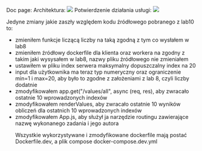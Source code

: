 Doc page:
Architektura:
<img src="image/doc.jpg">
Potwierdzenie działania usługi:
<img src="image/work.jpg">


Jedyne zmiany jakie zaszły względem kodu źródłowego pobranego z lab10 to:
      <ul>
        <li> zmieniłem funkcje liczącą liczby na taką zgodną z tym co wysłałem w lab8 </li>
        <li> zmieniłem źródłowy dockerfile dla klienta oraz workera na zgodny z takim jaki wysysałem w lab8, nazwy pliku źródłowego nie zmieniałem</li>
        <li> ustawiłem w pliku index serwera maksymalny dopuszczalny index na 20</li>
        <li> input dla użytkownika ma teraz typ numeryczny oraz ograniczenie min=1 i max=20, aby było to zgodne z założeniami z lab 8, czyli liczby dodatnie </li>
        <li> zmodyfikowałem app.get("/values/all", async (req, res), aby zwracało ostatnie 10 wprowadzonych indexów</li>
        <li> zmodyfikowałem renderValues, aby zwracało ostatnie 10 wyników obliczeń dla ostatnich 10 wprowadzonych indexów</li>
        <li> zmodyfikowałem App.js, aby służył ja narzędzie routingu zawierające nazwę wykonanego zadania i jego autora</li>

Wszystkie wykorzystywane i zmodyfikowane dockerfile mają postać Dockerfile.dev, a plik compose docker-compose.dev.yml

